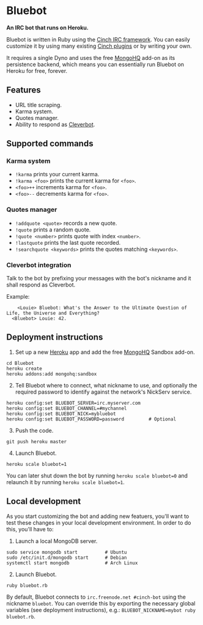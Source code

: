 Bluebot
=======

**An IRC bot that runs on Heroku.**


Bluebot is written in Ruby using the [Cinch IRC framework](https://github.com/cinchrb). You can easily customize it by using many existing [Cinch plugins](https://rubygems.org/search?utf8=%E2%9C%93&query=cinch) or by writing your own.

It requires a single Dyno and uses the free [MongoHQ](https://addons.heroku.com/mongohq) add-on as its persistence backend, which means you can essentially run Bluebot on Heroku for free, forever.


Features
--------

- URL title scraping.
- Karma system.
- Quotes manager.
- Ability to respond as [Cleverbot](http://www.cleverbot.com/).


Supported commands
------------------

### Karma system ###

* `!karma` prints your current karma.
* `!karma <foo>` prints the current karma for `<foo>`.
* `<foo>++` increments karma for `<foo>`.
* `<foo>--` decrements karma for `<foo>`.

### Quotes manager ###

* `!addquote <quote>` records a new quote.
* `!quote` prints a random quote.
* `!quote <number>` prints quote with index `<number>`.
* `!lastquote` prints the last quote recorded.
* `!searchquote <keywords>` prints the quotes matching `<keywords>`.

### Cleverbot integration ###

Talk to the bot by prefixing your messages with the bot's nickname and it shall respond as Cleverbot.

Example:

```
    <Louie> Bluebot: What's the Answer to the Ultimate Question of Life, the Universe and Everything?
  <Bluebot> Louie: 42.
```


Deployment instructions
-----------------------

1. Set up a new [Heroku](http://heroku.com/) app and add the free [MongoHQ](https://addons.heroku.com/mongohq) Sandbox add-on.

  ```
  cd Bluebot
  heroku create
  heroku addons:add mongohq:sandbox
  ```

2. Tell Bluebot where to connect, what nickname to use, and optionally the required password to identify against the network's NickServ service.

  ```
  heroku config:set BLUEBOT_SERVER=irc.myserver.com
  heroku config:set BLUEBOT_CHANNEL=#mychannel
  heroku config:set BLUEBOT_NICK=mybluebot
  heroku config:set BLUEBOT_PASSWORD=password         # Optional  
  ```

3. Push the code.

  ```
  git push heroku master
  ```

4. Launch Bluebot.

  ```
  heroku scale bluebot=1
  ```

You can later shut down the bot by running `heroku scale bluebot=0` and relaunch it by running `heroku scale bluebot=1`.


Local development
-----------------

As you start customizing the bot and adding new featuers, you'll want to test these changes in your local development environment. In order to do this, you'll have to:

1. Launch a local MongoDB server.

  ```
  sudo service mongodb start          # Ubuntu
  sudo /etc/init.d/mongodb start      # Debian
  systemctl start mongodb             # Arch Linux
  ```

2. Launch Bluebot.

  ```
  ruby bluebot.rb
  ```

By default, Bluebot connects to `irc.freenode.net #cinch-bot` using the nickname `bluebot`. You can override this by exporting the necessary global variables (see deployment instructions), e.g.: `BLUEBOT_NICKNAME=mybot ruby bluebot.rb`.

